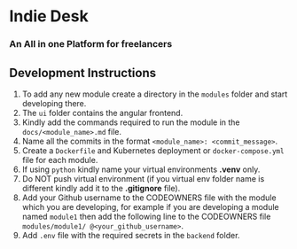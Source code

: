 # Indie Desk
### An All in one Platform for freelancers

## Development Instructions

1. To add any new module create a directory in the ``modules`` folder and start developing there.
2. The ``ui`` folder contains the angular frontend.
3. Kindly add the commands required to run the module in the ``docs/<module_name>.md`` file.
4. Name all the commits in the format ``<module_name>: <commit_message>``.
5. Create a ``Dockerfile`` and Kubernetes deployment or ``docker-compose.yml`` file for each module.
6. If using ``python`` kindly name your virtual environments **.venv** only.
7. Do NOT push virtual environment (if you virtual env folder name is different kindly add it to the **.gitignore** file).
8. Add your Github username to the CODEOWNERS file with the module which you are developing, for example if you are developing a module named ``module1`` then add the following line to the CODEOWNERS file ``modules/module1/ @<your_github_username>``.
9. Add ``.env`` file with the required secrets in the ``backend`` folder.